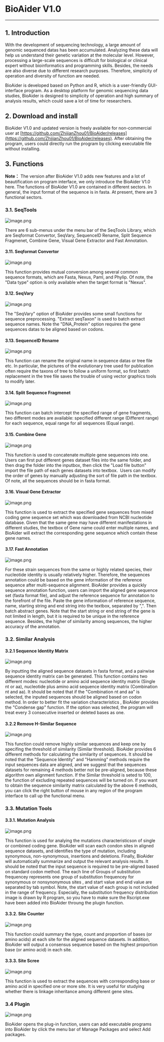 # BioAider V1.0

---

## 1. Introduction
With the development of sequencing technology, a large amount of genomic sequenced datas has been accumulated. Analyzing these data will help us understand their genetic variation at the molecular level. However, processing a large-scale sequences is difficult for biological or clinical expert without bioinformatics and programming skills. Besides,  the needs are also diverse due to different research purposes. Therefore,  simplicity of operation and diversity of function are needed.


BioAider is developed  based on Python and R, which is a user-friendly GUI-interface program. As a desktop platform for genomic sequencing data studies, BioAider is designed to simplicity of operation and high summary of analysis results, which could save a lot of time for researchers. 

## 2. Download and install
BioAider V1.0 and updated version is freely available for non-commercial user at [https://github.com/ZhijianZhou01/BioAider/releases](https://github.com/ZhijianZhou01/BioAider/releases). After obtaining the program, users  could directly run the program by clicking executable file without installing.


## 3. Functions
<b>Note：</b> The version after BioAider V1.0 adds new features and a lot of beautification on program interface, we only introduce the BioAider V1.0 here.
The functions of BioAider V1.0 are contained in different sectors.  In general, the input format of the sequence is in fasta. At present, there are 3 functional sectors.

### 3.1. SeqTools
![image.png](https://cdn.nlark.com/yuque/0/2020/png/119869/1591953971698-560e16fb-1e29-44e7-ab16-262183f19d7a.png#align=left&display=inline&height=267&margin=%5Bobject%20Object%5D&name=image.png&originHeight=267&originWidth=477&size=17335&status=done&style=none&width=477)

There are 6 sub-menus under the menu bar of the SeqTools Library, which are Seqformat Convertor, SeqVary, SequenceID Rename, Split Sequence Fragmenet, Combine Gene, Visual Gene Extractor and Fast Annotation.
#### 

#### 3.11. Seqformat Convertor
![image.png](https://cdn.nlark.com/yuque/0/2020/png/119869/1591954307883-1874d65c-7d37-42a3-955e-ea6a36035639.png#align=left&display=inline&height=237&margin=%5Bobject%20Object%5D&name=image.png&originHeight=237&originWidth=460&size=10087&status=done&style=none&width=460)

This function provides mutual conversion among several common sequence formats, which are Fasta, Nexus, Paml, and Phylip. Of note, the "Data type" option is only available when the target format is "Nexus".


#### 3.12. SeqVary
![image.png](https://cdn.nlark.com/yuque/0/2020/png/119869/1591955307265-3eef1b98-4283-492d-aff0-ff49cdb2e615.png#align=left&display=inline&height=345&margin=%5Bobject%20Object%5D&name=image.png&originHeight=345&originWidth=536&size=15353&status=done&style=none&width=536)

The "SeqVary" option of BioAider provides some small functions for sequence preprocessing. "Extract seqTaxon" is used to batch extract sequence names. Note the "DNA_Protein" option requires the gene sequences datas to be aligned based on codons.


#### 3.13. SequenceID Rename
![image.png](https://cdn.nlark.com/yuque/0/2020/png/119869/1591957119907-c5a6b746-750e-4fdb-88e2-d0d322905d5d.png#align=left&display=inline&height=489&margin=%5Bobject%20Object%5D&name=image.png&originHeight=489&originWidth=485&size=14759&status=done&style=none&width=485)

This function can rename the original name in sequence datas or tree file etc. In particular, the pictures of the evolutionary tree used for publication often require the taxons of tree to follow a uniform format, so first batch replacement in the tree file saves the trouble of using vector graphics tools to modify later.


#### 3.14. Split Sequence Fragmenet
![image.png](https://cdn.nlark.com/yuque/0/2020/png/119869/1591958944595-6dab83a0-4482-486e-9ad4-5177157ac094.png#align=left&display=inline&height=489&margin=%5Bobject%20Object%5D&name=image.png&originHeight=489&originWidth=482&size=17625&status=done&style=none&width=482)

This function can batch intercept the specified range of gene fragments, two different modes are available:  specified different range (Different range) for each sequence, equal range for all sequences (Equal range).

#### 3.15. Combine Gene
![image.png](https://cdn.nlark.com/yuque/0/2020/png/119869/1591961596314-a4f9103b-cd54-41eb-bace-3b7659cf8b71.png#align=left&display=inline&height=322&margin=%5Bobject%20Object%5D&name=image.png&originHeight=322&originWidth=472&size=14326&status=done&style=none&width=472)

This function is used to concatenate multiple gene sequences into one. Users can first put different genes dataset files into the same folder, and then drag the folder into the inputbox, then click the  "Load file button"  import the file path of each genes datasets into textbox.  Users can modify the order of genes by manually adjusting the sort of file path in the textbox. Of note, all the sequences should be in fasta format.


#### 3.16. Visual Gene Extractor
![image.png](https://cdn.nlark.com/yuque/0/2020/png/119869/1591964885443-e88756cb-7b0c-4e21-bb50-492387a8968c.png#align=left&display=inline&height=534&margin=%5Bobject%20Object%5D&name=image.png&originHeight=534&originWidth=1169&size=67043&status=done&style=none&width=1169)

This function is used to extract the specified gene sequences from mixed coding gene sequence set which was downloaded from NCBI nucleotide database. Given that the same gene may have different manifestations in different studies, the textbox of Gene name could enter multiple names, and BioAider will extract the corresponding gene sequence which contain these gene names.

#### 3.17. Fast Annotation
![image.png](https://cdn.nlark.com/yuque/0/2020/png/119869/1591966423576-73566390-d97b-4516-b746-03adb666536d.png#align=left&display=inline&height=493&margin=%5Bobject%20Object%5D&name=image.png&originHeight=493&originWidth=486&size=22456&status=done&style=none&width=486)

For these strain sequences from the same or highly related species, their nucleotide identity is usually relatively higher.  Therefore, the sequences annotation could be based on the gene information of the reference sequence after multi-sequence alignment. BioAider provides a quickly sequence annotation function, users can import the aligned gene sequence set (fasta format file), and adjust the reference sequence for annotation to the forefront of the file. Paste the gene information of reference sequence, name, starting string and end  string into the textbox, separated by ",". Then batch abstract genes. Note that the start string or end string of the gene is not limited in length, but it is required to be unique in the reference sequence. Besides, the higher of  similarity among sequences, the higher accuracy of the annotation.


### 3.2. Similar Analysis
#### 3.2.1 Sequence Identity Matrix
![image.png](https://cdn.nlark.com/yuque/0/2020/png/119869/1591968119009-e4ae8114-ab40-484b-97e2-d1b39be6c8f8.png#align=left&display=inline&height=238&margin=%5Bobject%20Object%5D&name=image.png&originHeight=238&originWidth=538&size=11329&status=done&style=none&width=538)

By inputting the aligned sequence datasets in fasta format, and a pairwise sequence identity matrix can be generated. This function contains two different modes: nucleotide or amino acid sequence identity matrix (Single nt or aa), nucleotide plus amino acid sequence identity matrix (Combination nt and aa). It should be noted that if the "Combination nt and aa" is selected, the inputed sequences should be aligned based on codon method.  In order to better fit the variation characteristics , BioAider provides the "Condense gap" function. If  the option was selected, the program will treat every 3 consecutive inserted or deleted bases as one.


#### 3.2.2 Remove H-Similar Sequence
![image.png](https://cdn.nlark.com/yuque/0/2020/png/119869/1591968966000-eee9f721-984e-4eed-ac7a-b53e1b3a7534.png#align=left&display=inline&height=273&margin=%5Bobject%20Object%5D&name=image.png&originHeight=273&originWidth=453&size=12017&status=done&style=none&width=453)

This function could remove highly similar sequences and keep one by specifing the threshold of  similarity (Similar threshold). BioAider provides 6 different methods for calculating the similarity of sequences. It should be noted that the "Sequence Identity" and "Hamming" methods require the input sequences data are aligned, and we suggest that the sequences datasets for remaining 4 methods  better not be pre-aligned, because these algorithm own alignment function. If the Similar threshold is seted to 100,  the function of excluding repeated sequences will be turned on.
If you want to obtain the sequence similarity matrix calculated by the above 6 methods, you can click the right button of mouse  in any region of the program interface to call up the functional menu.


### 3.3. Mutation Tools
#### 3.3.1. Mutation Analysis
![image.png](https://cdn.nlark.com/yuque/0/2020/png/119869/1591972687015-146b86c9-95a7-4439-8b1e-b647ff0d330d.png#align=left&display=inline&height=403&margin=%5Bobject%20Object%5D&name=image.png&originHeight=403&originWidth=468&size=12496&status=done&style=none&width=468)

This function is used for analying the mutations characteristicson of single or combined coding gene. BioAider will scan each condon sites in aligned sequence datasets, and identifies the type of mutation, including synonymous, non-synonymous, insertions and deletions.  Finally, BioAider will automatically summarize and output the relevant analysis results. It should be noted that the input sequence is required to be pre-aligned based on standard codon method. The each line of Groups of substitution frequencey represents one group of substitution frequencey for synonymous or nonsynonymous sites , and start value and end value are separated by tab symbol. Note, the start value of each group is not included in the range of frequency. Especially, the substitution frequency distribution image is drawn by R program, so you have to make sure the Rscript.exe have been added into BioAider throung the plugin function.


#### 3.3.2. Site Counter
![image.png](https://cdn.nlark.com/yuque/0/2020/png/119869/1591973882816-74679876-c118-4d73-ae9d-31ce37ae28e8.png#align=left&display=inline&height=278&margin=%5Bobject%20Object%5D&name=image.png&originHeight=278&originWidth=530&size=12526&status=done&style=none&width=530)

This function could summary the type, count and proportion of bases (or amino acids) at each site for the aligned sequence datasets. In addition, BioAider will output a consensus sequence based on the highest proportion base (or amino acid) in each site.


#### 3.3.3. Site Scree
![image.png](https://cdn.nlark.com/yuque/0/2020/png/119869/1591974422038-23e76bd4-9c08-45e1-8787-a44b46e0fff2.png#align=left&display=inline&height=328&margin=%5Bobject%20Object%5D&name=image.png&originHeight=328&originWidth=482&size=9156&status=done&style=none&width=482)

This function is used to extract the sequences with corresponding base or amino acid in specified one or more site. It is very useful for studying whether there is linkage inheritance among different gene sites.


### 3.4 Plugin
![image.png](https://cdn.nlark.com/yuque/0/2020/png/119869/1591975870669-db32d067-1180-40b2-b6e4-a595f809d845.png#align=left&display=inline&height=143&margin=%5Bobject%20Object%5D&name=image.png&originHeight=143&originWidth=456&size=7236&status=done&style=none&width=456)

BioAider opens the plug-in function, users can add executable programs into BioAider by click the menu bar of Manage  Packages and select Add packages.



